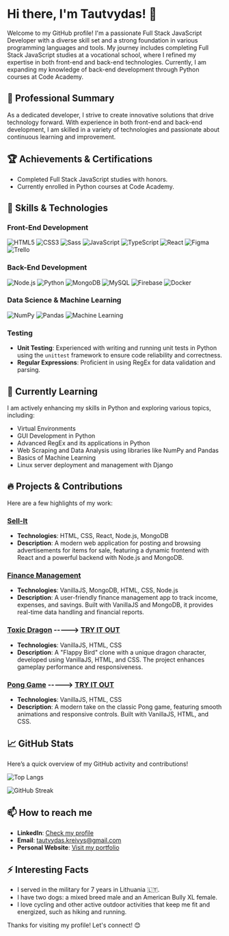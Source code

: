# Hi there, I'm Tautvydas! 👋

<!-- ![Banner](https://your-banner-image-url.com) <!-- Add your profile banner image here -->

Welcome to my GitHub profile! I'm a passionate Full Stack JavaScript Developer with a diverse skill set and a strong foundation in various programming languages and tools. My journey includes completing Full Stack JavaScript studies at a vocational school, where I refined my expertise in both front-end and back-end technologies. Currently, I am expanding my knowledge of back-end development through Python courses at Code Academy.

## 🚀 Professional Summary
As a dedicated developer, I strive to create innovative solutions that drive technology forward. With experience in both front-end and back-end development, I am skilled in a variety of technologies and passionate about continuous learning and improvement.

## 🏆 Achievements & Certifications
- Completed Full Stack JavaScript studies with honors.
- Currently enrolled in Python courses at Code Academy.
<!-- - [Certification Name](#) - Description of certification. -->

## 🚀 Skills & Technologies

### Front-End Development
<p>
  <img src="https://img.shields.io/badge/HTML5-%23E34F26.svg?&style=for-the-badge&logo=html5&logoColor=white" alt="HTML5" />
  <img src="https://img.shields.io/badge/CSS3-%231572B6.svg?&style=for-the-badge&logo=css3&logoColor=white" alt="CSS3" />
  <img src="https://img.shields.io/badge/Sass-%23CC6699.svg?&style=for-the-badge&logo=sass&logoColor=white" alt="Sass" />
  <img src="https://img.shields.io/badge/JavaScript-%23F7DF1E.svg?&style=for-the-badge&logo=javascript&logoColor=black" alt="JavaScript" />
  <img src="https://img.shields.io/badge/TypeScript-%23007ACC.svg?&style=for-the-badge&logo=typescript&logoColor=white" alt="TypeScript" />
  <img src="https://img.shields.io/badge/React-%2320232a.svg?&style=for-the-badge&logo=react&logoColor=%2361DAFB" alt="React" />
  <img src="https://img.shields.io/badge/Figma-%23F24E1E.svg?&style=for-the-badge&logo=figma&logoColor=white" alt="Figma" />
  <img src="https://img.shields.io/badge/Trello-%230079BF.svg?&style=for-the-badge&logo=trello&logoColor=white" alt="Trello" />
</p>

### Back-End Development
<p>
  <img src="https://img.shields.io/badge/Node.js-%23339933.svg?&style=for-the-badge&logo=nodedotjs&logoColor=white" alt="Node.js" />
  <img src="https://img.shields.io/badge/Python-%233776AB.svg?&style=for-the-badge&logo=python&logoColor=white" alt="Python" />
  <!--<img src="https://img.shields.io/badge/Django-%23092E20.svg?&style=for-the-badge&logo=django&logoColor=white" alt="Django" />-->
  <img src="https://img.shields.io/badge/MongoDB-%2347A248.svg?&style=for-the-badge&logo=mongodb&logoColor=white" alt="MongoDB" />
  <img src="https://img.shields.io/badge/MySQL-%234479A1.svg?&style=for-the-badge&logo=mysql&logoColor=white" alt="MySQL" />
  <img src="https://img.shields.io/badge/Firebase-%23FFCA28.svg?&style=for-the-badge&logo=firebase&logoColor=black" alt="Firebase" />
  <img src="https://img.shields.io/badge/Docker-%232496ED.svg?&style=for-the-badge&logo=docker&logoColor=white" alt="Docker" />
</p>

### Data Science & Machine Learning
<p>
  <img src="https://img.shields.io/badge/NumPy-%23013243.svg?&style=for-the-badge&logo=numpy&logoColor=white" alt="NumPy" />
  <img src="https://img.shields.io/badge/Pandas-%23150458.svg?&style=for-the-badge&logo=pandas&logoColor=white" alt="Pandas" />
  <img src="https://img.shields.io/badge/Machine%20Learning-%23FF6F00.svg?&style=for-the-badge&logo=tensorflow&logoColor=white" alt="Machine Learning" />
</p>

### Testing
- **Unit Testing**: Experienced with writing and running unit tests in Python using the `unittest` framework to ensure code reliability and correctness.
- **Regular Expressions**: Proficient in using RegEx for data validation and parsing.

## 🌱 Currently Learning
I am actively enhancing my skills in Python and exploring various topics, including:
- Virtual Environments
- GUI Development in Python
- Advanced RegEx and its applications in Python
- Web Scraping and Data Analysis using libraries like NumPy and Pandas
- Basics of Machine Learning
- Linux server deployment and management with Django

## 🔥 Projects & Contributions
Here are a few highlights of my work:

### [Sell-It](https://github.com/TautvydasKre/ad-page.git)
- **Technologies**: HTML, CSS, React, Node.js, MongoDB
- **Description**: A modern web application for posting and browsing advertisements for items for sale, featuring a dynamic frontend with React and a powerful backend with Node.js and MongoDB.

### [Finance Management](https://github.com/TautvydasKre/FinanceManagment.git)
- **Technologies**: VanillaJS, MongoDB, HTML, CSS, Node.js
- **Description**: A user-friendly finance management app to track income, expenses, and savings. Built with VanillaJS and MongoDB, it provides real-time data handling and financial reports.

### [Toxic Dragon](https://github.com/TautvydasKre/Toxic-Dragon.git) -----> [TRY IT OUT](https://toxic-dragon-1gu6jq75d-tautvydas-projects-48b435cb.vercel.app)
- **Technologies**: VanillaJS, HTML, CSS
- **Description**: A "Flappy Bird" clone with a unique dragon character, developed using VanillaJS, HTML, and CSS. The project enhances gameplay performance and responsiveness.

### [Pong Game](https://github.com/TautvydasKre/Pong_Game.git) -----> [TRY IT OUT](https://pong-game-azure.vercel.app)
- **Technologies**: VanillaJS, HTML, CSS
- **Description**: A modern take on the classic Pong game, featuring smooth animations and responsive controls. Built with VanillaJS, HTML, and CSS.

## 📈 GitHub Stats
Here’s a quick overview of my GitHub activity and contributions!

![Top Langs](https://github-readme-stats.vercel.app/api/top-langs/?username=TautvydasKre&layout=compact&theme=radical)

![GitHub Streak](https://github-readme-streak-stats.herokuapp.com/?user=TautvydasKre&theme=radical&hide_border=true)

## 📫 How to reach me
- **LinkedIn**: [Check my profile](https://www.linkedin.com/in/tautvydas-kreivys)
- **Email**: [tautvydas.kreivys@gmail.com](mailto:tautvydas.kreivys@gmail.com)
- **Personal Website**: [Visit my portfolio](https://portfolio-topaz-seven-25.vercel.app/index.html) <!-- Add your portfolio link here -->

## ⚡ Interesting Facts
- I served in the military for 7 years in Lithuania 🇱🇹.
- I have two dogs: a mixed breed male and an American Bully XL female.
- I love cycling and other active outdoor activities that keep me fit and energized, such as hiking and running.

Thanks for visiting my profile! Let's connect! 😊
